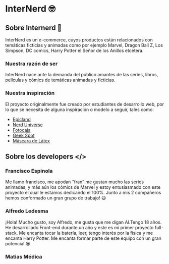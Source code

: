 # InterNerd 🤓
## Sobre Internerd 🤔
InterNerd es un e-commerce, cuyos productos están relacionados con temáticas ficticias y animadas como por ejemplo Marvel, Dragon Ball Z, Los Simpson, DC comics, Harry Potter el Señor de los Anillos etcétera.
### Nuestra razón de ser 
InterNerd nace ante la demanda del público amantes de las series, libros, películas y cómics de temáticas animadas y ficticias.
### Nuestra inspiración
El proyecto originalmente fue creado por estudiantes de desarrollo web, por lo que se necesita de alguna inspiración o modelo a seguir, tales como:
+ [Epicland](https://epicland.com.mx/)
+ [Nerd Universe](https://www.nerduniverse.com.br/)
+ [Fotocaja](https://www.fotocaja.com.ar/)
+ [Geek Spot](https://www.geekspot.com.ar/)
+ [Máscara de Látex](https://mascaradelatex.com/)
## Sobre los developers </>
### Francisco Espinola
Me llamo francisco, me apodan “fran” me gustan mucho las series animadas, y más aún los cómics de Marvel y estoy entusiasmado con este proyecto el cual le estamos dedicando el 100%. Junto a mis 2 compañeros hemos conformado un gran grupo de trabajo! 😃
### Alfredo Ledesma 
¡Hola! Mucho gusto, soy Alfredo, me gusta que me digan Al.Tengo 18 años. He desarrollado Front-end durante un año y este es mi primer proyecto full-stack. Me encanta tocar la batería, leer, tengo interés por la física y me encanta Harry Potter. Me encanta formar parte de este equipo con un gran potencial 😎
### Matias Médica


